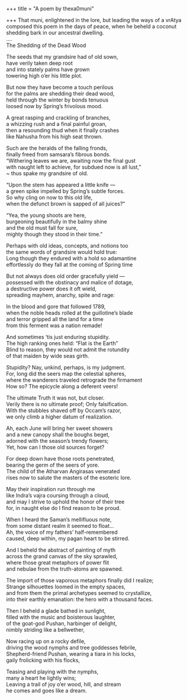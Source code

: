 +++
title = "A poem by thexa0muni"

+++
That muni, enlightened in the lore, but leading the ways of a vrAtya
composed this poem in the days of peace, when he beheld a coconut
shedding bark in our ancestral dwelling.  
….  
The Shedding of the Dead Wood

The seeds that my grandsire had of old sown,  
have verily taken deep root  
and into stately palms have grown  
towering high o’er his little plot.

But now they have become a touch perilous  
for the palms are shedding their dead wood,  
held through the winter by bonds tenuous  
loosed now by Spring’s frivolous mood.

A great rasping and crackling of branches,  
a whizzing rush and a final painful groan,  
then a resounding thud when it finally crashes  
like Nahusha from his high seat thrown.

Such are the heralds of the falling fronds,  
finally freed from samsara’s fibrous bonds.  
“Withering leaves we are, awaiting now the final gust  
with naught left to achieve, for subdued now is all lust,”  
\~ thus spake my grandsire of old.

“Upon the stem has appeared a little knife —  
a green spike impelled by Spring’s subtle forces.  
So why cling on now to this old life,  
when the defunct brown is sapped of all juices?”

“Yea, the young shoots are here,  
burgeoning beautifully in the balmy shine  
and the old must fall for sure,  
mighty though they stood in their time.”

Perhaps with old ideas, concepts, and notions too  
the same words of grandsire would hold true:  
Long though they endured with a hold so adamantine  
effortlessly do they fall at the coming of Spring time

But not always does old order gracefully yield —  
possessed with the obstinacy and malice of dotage,  
a destructive power does it oft wield,  
spreading mayhem, anarchy, spite and rage:

In the blood and gore that followed 1789,  
when the noble heads rolled at the guillotine’s blade  
and terror gripped all the land for a time  
from this ferment was a nation remade\!

And sometimes ‘tis just enduring stupidity.  
The high ranking ones held: “Flat is the Earth”  
Blind to reason, they would not admit the rotundity  
of that maiden by wide seas girth.

Stupidity? Nay, unkind, perhaps, is my judgment.  
For, long did the seers map the celestial spheres,  
where the wanderers traveled retrograde the firmament  
How so? The epicycle along a deferent veers\!

The ultimate Truth it was not, but closer.  
Verily there is no ultimate proof; Only falsification.  
With the stubbles shaved off by Occam’s razor,  
we only climb a higher datum of realization.

Ah, each June will bring her sweet showers  
and a new canopy shall the boughs beget,  
adorned with the season’s trendy flowers;  
Yet, how can I those old sources forget?

For deep down have those roots penetrated,  
bearing the germ of the seers of yore.  
The child of the Atharvan Angirasas venerated  
rises now to salute the masters of the esoteric lore.

May their inspiration run through me  
like Indra’s vajra coursing through a cloud,  
and may I strive to uphold the honor of their tree  
for, in naught else do I find reason to be proud.

When I heard the Saman’s mellifluous note,  
from some distant realm it seemed to float…  
Ah, the voice of my fathers’ half-remembered  
caused, deep within, my pagan heart to be stirred.

And I beheld the abstract of painting of myth  
across the grand canvas of the sky sprawled,  
where those great metaphors of power flit  
and nebulae from the truth-atoms are spawned.

The import of those vaporous metaphors finally did I realize;  
Strange silhouettes loomed in the empty spaces,  
and from them the primal archetypes seemed to crystallize,  
into their earthly emanation: the hero with a thousand faces.

Then I beheld a glade bathed in sunlight,  
filled with the music and boisterous laughter,  
of the goat-god Pushan, harbinger of delight,  
nimbly striding like a bellwether,

Now racing up on a rocky defile,  
driving the wood nymphs and tree goddesses febrile,  
Shepherd-friend Pushan, wearing a tiara in his locks,  
gaily frolicking with his flocks,

Teasing and playing with the nymphs,  
many a heart he lightly wins;  
Leaving a trail of joy o’er wood, hill, and stream  
he comes and goes like a dream.
